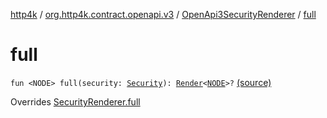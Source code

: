 [http4k](../../index.md) / [org.http4k.contract.openapi.v3](../index.md) / [OpenApi3SecurityRenderer](index.md) / [full](./full.md)

# full

`fun <NODE> full(security: `[`Security`](../../org.http4k.contract.security/-security/index.md)`): `[`Render`](../../org.http4k.contract.openapi/-render.md)`<`[`NODE`](full.md#NODE)`>?` [(source)](https://github.com/http4k/http4k/blob/master/http4k-contract/src/main/kotlin/org/http4k/contract/openapi/v3/OpenApi3SecurityRenderer.kt#L13)

Overrides [SecurityRenderer.full](../../org.http4k.contract.openapi/-security-renderer/full.md)

